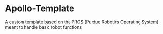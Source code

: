 # Apollo-Template
A custom template based on the PROS (Purdue Robotics Operating System) meant to handle basic robot functions
